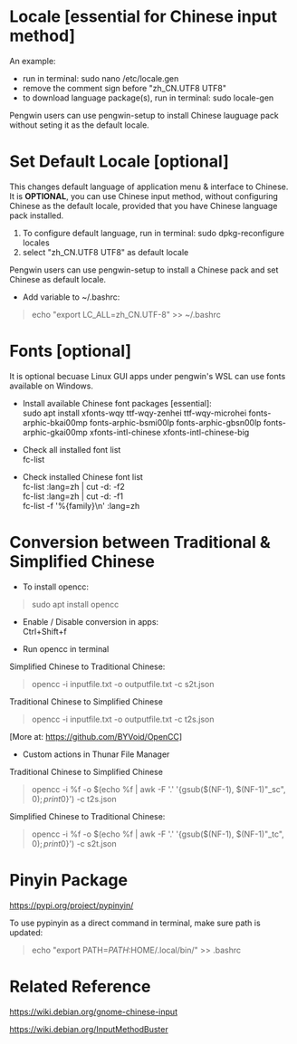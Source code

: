 # Locale [essential for Chinese input method]

An example:

* run in terminal: sudo nano /etc/locale.gen
* remove the comment sign before "zh_CN.UTF8 UTF8"
* to download language package(s), run in terminal: sudo locale-gen

Pengwin users can use pengwin-setup to install Chinese lauguage pack without seting it as the default locale.

# Set Default Locale [optional]

This changes default language of application menu & interface to Chinese.  It is <b>OPTIONAL</b>, you can use Chinese input method, without configuring Chinese as the default locale, provided that you have Chinese language pack installed.

1) To configure default language, run in terminal: sudo dpkg-reconfigure locales
2) select "zh_CN.UTF8 UTF8" as default locale

Pengwin users can use pengwin-setup to install a Chinese pack and set Chinese as default locale.

* Add variable to ~/.bashrc:

> echo "export LC_ALL=zh_CN.UTF-8" >> ~/.bashrc

# Fonts [optional]

It is optional becuase Linux GUI apps under pengwin's WSL can use fonts available on Windows.

* Install available Chinese font packages [essential]:<br>
sudo apt install xfonts-wqy ttf-wqy-zenhei ttf-wqy-microhei fonts-arphic-bkai00mp fonts-arphic-bsmi00lp fonts-arphic-gbsn00lp fonts-arphic-gkai00mp xfonts-intl-chinese xfonts-intl-chinese-big

* Check all installed font list<br>
fc-list<br>

* Check installed Chinese font list<br>
fc-list :lang=zh | cut -d: -f2<br>
fc-list :lang=zh | cut -d: -f1<br>
fc-list -f '%{family}\n' :lang=zh<br>

# Conversion between Traditional & Simplified Chinese

* To install opencc:<br>
> sudo apt install opencc<br>

* Enable / Disable conversion in apps:<br>
Ctrl+Shift+f

* Run opencc in terminal

Simplified Chinese to Traditional Chinese:<br>
> opencc -i inputfile.txt -o outputfile.txt -c s2t.json

Traditional Chinese to Simplified Chinese<br>
> opencc -i inputfile.txt -o outputfile.txt -c t2s.json

[More at: https://github.com/BYVoid/OpenCC]

* Custom actions in Thunar File Manager

Traditional Chinese to Simplified Chinese<br>
> opencc -i %f -o $(echo %f | awk -F '.' '{gsub($(NF-1), $(NF-1)"_sc", $0); print$0}') -c t2s.json

Simplified Chinese to Traditional Chinese:<br>
> opencc -i %f -o $(echo %f | awk -F '.' '{gsub($(NF-1), $(NF-1)"_tc", $0); print$0}') -c s2t.json

# Pinyin Package

https://pypi.org/project/pypinyin/

To use pypinyin as a direct command in terminal, make sure path is updated:

> echo "export PATH=$PATH:$HOME/.local/bin/" >> .bashrc

# Related Reference

https://wiki.debian.org/gnome-chinese-input

https://wiki.debian.org/InputMethodBuster
